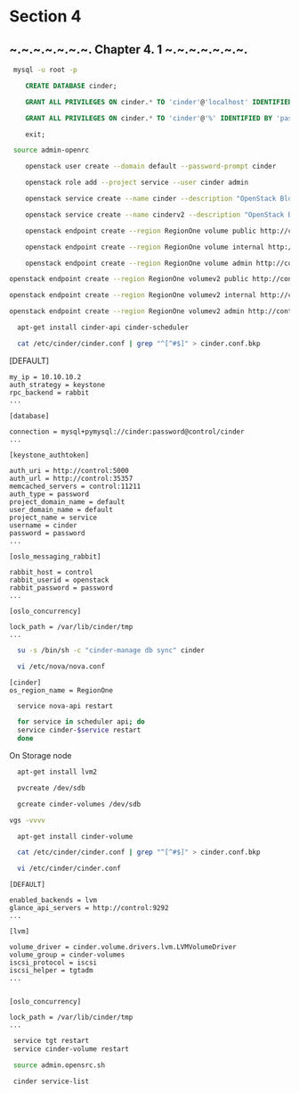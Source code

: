 Section 4
=========

~.~.~.~.~.~.~. Chapter 4. 1 ~.~.~.~.~.~.~.
---------

```bash
 mysql -u root -p
```

```sql
    CREATE DATABASE cinder;
```

```sql
    GRANT ALL PRIVILEGES ON cinder.* TO 'cinder'@'localhost' IDENTIFIED BY 'password';
```
```sql
    GRANT ALL PRIVILEGES ON cinder.* TO 'cinder'@'%' IDENTIFIED BY 'password';
```
```sql
    exit;
```

```bash
 source admin-openrc
```

```bash
    openstack user create --domain default --password-prompt cinder
```

```bash
    openstack role add --project service --user cinder admin
```

```bash
    openstack service create --name cinder --description "OpenStack Block Storage" volume
```

```bash
    openstack service create --name cinderv2 --description "OpenStack Block Storage" volumev2
```

```bash
    openstack endpoint create --region RegionOne volume public http://control:8776/v1/%\(tenant_id\)s
```

```bash
    openstack endpoint create --region RegionOne volume internal http://control:8776/v1/%\(tenant_id\)s
```

```bash
    openstack endpoint create --region RegionOne volume admin http://control:8776/v1/%\(tenant_id\)s
```

```bash
openstack endpoint create --region RegionOne volumev2 public http://control:8776/v2/%\(tenant_id\)s
```


```bash
openstack endpoint create --region RegionOne volumev2 internal http://control:8776/v2/%\(tenant_id\)s
```

```bash
openstack endpoint create --region RegionOne volumev2 admin http://control:8776/v2/%\(tenant_id\)s
```

```bash
  apt-get install cinder-api cinder-scheduler
```

```bash
  cat /etc/cinder/cinder.conf | grep "^[^#$]" > cinder.conf.bkp
```

  [DEFAULT]
    
    my_ip = 10.10.10.2
    auth_strategy = keystone
    rpc_backend = rabbit
    ...
    
    [database]
    
    connection = mysql+pymysql://cinder:password@control/cinder
    ...
    
    [keystone_authtoken]
    
    auth_uri = http://control:5000
    auth_url = http://control:35357
    memcached_servers = control:11211
    auth_type = password
    project_domain_name = default
    user_domain_name = default
    project_name = service
    username = cinder
    password = password
    ...
    
    [oslo_messaging_rabbit]
    
    rabbit_host = control
    rabbit_userid = openstack
    rabbit_password = password
    ...
    
    [oslo_concurrency]

    lock_path = /var/lib/cinder/tmp
    ...
    

```bash
  su -s /bin/sh -c "cinder-manage db sync" cinder
```

```bash
  vi /etc/nova/nova.conf 
```

    [cinder]
    os_region_name = RegionOne


```bash
  service nova-api restart
```

```bash
  for service in scheduler api; do
  service cinder-$service restart
  done 
```

On Storage node

```bash
  apt-get install lvm2
```

```bash
  pvcreate /dev/sdb
```

```bash
  gcreate cinder-volumes /dev/sdb
```

```bash
vgs -vvvv
```

```bash
  apt-get install cinder-volume
```

```bash
  cat /etc/cinder/cinder.conf | grep "^[^#$]" > cinder.conf.bkp
```

```bash
  vi /etc/cinder/cinder.conf
```

    [DEFAULT]
    
    enabled_backends = lvm
    glance_api_servers = http://control:9292
    ...
    
    [lvm]
    
    volume_driver = cinder.volume.drivers.lvm.LVMVolumeDriver
    volume_group = cinder-volumes
    iscsi_protocol = iscsi
    iscsi_helper = tgtadm
    ...
    
    
    [oslo_concurrency]
 
    lock_path = /var/lib/cinder/tmp
    ...

```bash
 service tgt restart
 service cinder-volume restart
```

```bash
 source admin.opensrc.sh
```

```bash
 cinder service-list
```